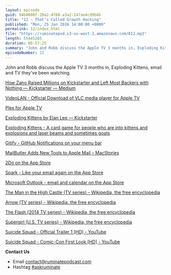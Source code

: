 ```yaml
---
layout: episode
guid: 94b0000f-20a2-4f68-a3a2-147ae4cd9b4b
title: "12 - That's Called Growth Hacking"
published: "Mon, 25 Jan 2016 14:00:00 +0000"
permalink: 12/index.html
file: "https://ruminatepod.s3-us-west-2.amazonaws.com/012.mp3"
length: 55445265
duration: 00:57:25
summary: "John and Robb discuss the Apple TV 3 months in, Exploding Kittens, email, and TV they've been watching."
episodeNumber: 12
---
```


John and Robb discuss the Apple TV 3 months in, Exploding Kittens, email and TV they've been watching.

[How Zano Raised Millions on Kickstarter and Left Most Backers with Nothing — Kickstarter — Medium](https://medium.com/kickstarter/how-zano-raised-millions-on-kickstarter-and-left-backers-with-nearly-nothing-85c0abe4a6cb#.z23129hq6)

[VideoLAN - Official Download of VLC media player for Apple TV](https://www.videolan.org/vlc/download-appletv.html)

[Plex for Apple TV](https://plex.tv/appletv)

[Exploding Kittens by Elan Lee — Kickstarter](https://www.kickstarter.com/projects/elanlee/exploding-kittens/description)

[Exploding Kittens - A card game for people who are into kittens and explosions and laser beams and sometimes goats](http://www.explodingkittens.com/)

[Gitify - GitHub Notifications on your menu bar](http://gitify.io/)

[MailButler Adds New Tools to Apple Mail – MacStories](https://www.macstories.net/reviews/mailbutler-adds-new-tools-to-apple-mail/)

[2Do on the App Store](https://itunes.apple.com/cz/app/2do-tasks-done-in-style/id303656546?mt=8&at=1001l88w&ct=ep12)

[Spark - Like your email again on the App Store](https://itunes.apple.com/gb/app/spark-like-your-email-again/id997102246?mt=8&at=1001l88w&ct=ep12)

[Microsoft Outlook - email and calendar on the App Store](https://itunes.apple.com/gb/app/microsoft-outlook-email-calendar/id951937596?mt=8&at=1001l88w&ct=ep12)

[The Man in the High Castle (TV series) - Wikipedia, the free encyclopedia](https://en.wikipedia.org/wiki/The_Man_in_the_High_Castle_(TV_series))

[Arrow (TV series) - Wikipedia, the free encyclopedia](https://en.wikipedia.org/wiki/Arrow_(TV_series))

[The Flash (2014 TV series) - Wikipedia, the free encyclopedia](https://en.wikipedia.org/wiki/The_Flash_(2014_TV_series))

[Supergirl (U.S. TV series) - Wikipedia, the free encyclopedia](https://en.wikipedia.org/wiki/Supergirl_(U.S._TV_series))

[Suicide Squad - Official Trailer 1 \[HD\] - YouTube](https://www.youtube.com/watch?v=CmRih_VtVAs)

[Suicide Squad - Comic-Con First Look \[HD\] - YouTube](https://www.youtube.com/watch?v=PLLQK9la6Go)

**Contact Us**

*   Email [contact@ruminatepodcast.com](mailto:contact@ruminatepodcast.com)
*   Hashtag [#askruminate](https://twitter.com/search?q=askruminate)
